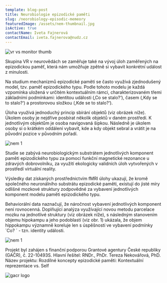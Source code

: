 ```yaml
---
template: blog-post
title: Neurobiologie epizodické paměti
slug: /neorobiology-episodic-memeory
featuredImage: /assets/nem-thumbnail.jpg
isActive: true
contactName: Iveta Fajnerová
contactEmail: iveta.fajnerova@nudz.cz
---
```


![vr vs monitor thumb](/nem-thumbnail.jpg)

Skupina VR v neurovědách se zaměřuje také na vývoj úloh zaměřených na epizodickou paměť, která nám umožňuje zpětně si vybavit konkrétní událost z minulosti.

Na studium mechanizmů epizodické paměti se často využívá zjednodušený model, tzv. paměť epizodického typu. Podle tohoto modelu je každá vzpomínka uložená v určitém kontextuálním rámci, charakterizovaném třemi základními podmínkami: identitou události (‚Co se stalo?‘), časem (,Kdy se to stalo?‘) a prostorovou složkou (,Kde se to stalo?‘).

Úloha využívá jednoduchý princip sbírání objektů (viz obrázek níže). Úkolem osoby je nejdříve posbírat několik objektů v daném prostředí. K jednotlivým objektům je osoba navigovaná šipkou. Následně je úkolem osoby si o krátkém oddálení vybavit, kde a kdy objekt sebral a vrátit je na původní pozice v původním pořadí.

![nem 1](/nem_01.png)

Studie se zabývá neurobiologickým substrátem jednotlivých komponent paměti epizodického typu za pomocí funkční magnetické rezonance u zdravých dobrovolníku, za využití ekologicky validních úloh vytvořených v prostředí virtuální reality.

Výsledky dat získaných prostřednictvím fMRI úlohy ukazují, že kromě společného neuronálního substrátu epizodické paměti, existují do jisté míry odlišné mozkové struktury zodpovědné za vybavení jednotlivých komponent modelu paměti epizodického typu.

Behaviorální data naznačují, že náročnost vybavení jednotlivých komponent není rovnocenná. Doplňující analýza využívající novou metodu parcelace mozku na jednotlivé struktury (viz obrázek níže), s následným stanovením objemu hipokampu a jeho podoblastí (viz obr. 1) ukázala, že objem hippokampu významně koreluje len s úspěšností ve vybavení podmínky ´Co? ´ - tzn. identity události.

![nem 1](/nem_02.png)

Projekt byl zahájen s finanční podporou Grantové agentury České republiky (GAČR), č. 22-10493S.
Hlavní řešitel: RNDr., PhDr. Tereza Nekovářová, PhD.
Název projektu: Rozdílné koncepty epizodické paměti: Kontextuální reprezentace vs. Self

![gacr logo](/logo-gacr.png)